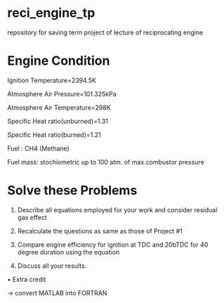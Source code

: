# reci_engine_tp
repository for saving term project of lecture of reciprocating engine

# Engine Condition

Ignition Temperature=2394.5K

Atmosphere Air Pressure=101.325kPa

Atmosphere Air Temperature=298K

Specific Heat ratio(unburned)=1.31

Specific Heat ratio(burned)=1.21

Fuel : CH4 (Methane)

Fuel mass: stochiometric up to 100 atm. of max.combustor pressure


# Solve these Problems

1) Describe all equations employed for your work and consider residual gas effect

2) Recalculate the questions as same as those of Project #1

3) Compare engine efficiency for ignition at TDC and 20bTDC for 40 degree duration using the equation

4) Discuss all your results.


• Extra credit

-> convert MATLAB into FORTRAN
